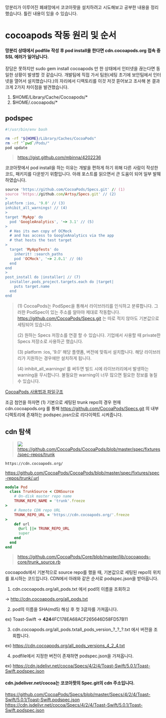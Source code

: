 망분리가 이루어진 폐쇄망에서 코코아팟을 설치하려고 시도해보고 공부한 내용을 정리했습니다.
틀린 내용이 있을 수 있습니다.

# cocoapods 작동 원리 및 순서
#### 망분리 상태에서 podfile 작성 후 pod install을 한다면 cdn.cocoapods.org 접속 중 SSL 에러가 일어납니다.
장담은 못하지만 sudo gem install cocoapods 만 한 상태에서 인터넷을 끊는다면 동일한 상황이 발생할 것 같습니다.
개발팀에 직접 가서 팀원(세팅 초기에 보안팀에서 인터넷을 열어서 설치했습니다.)의 자리에서 디렉토리를 이것 저것 뜯어보고 조사해 본 결과 크게 2가지 차이점을 발견했습니다.

1. $HOME/Library/Cache/Cocoapods/* 
2. $HOME/.cocoapods/*


## podspec

```bash
#!/usr/bin/env bash

rm -rf "${HOME}/Library/Caches/CocoaPods"
rm -rf "`pwd`/Pods/"
pod update
```

>https://gist.github.com/mbinna/4202236

코코아팟에서 pod install을 하는 이유는 개발을 편하게 하기 위해 다른 사람이 작성한 코드, 패키지를 다운받기 위함입니다. 아래 포스트를 읽으면서 큰 도움이 되어 일부 발췌하였습니다.

>
```rb
source 'https://github.com/CocoaPods/Specs.git' // (1)
source 'https://github.com/Artsy/Specs.git' // (2)
>
platform :ios, '9.0' // (3)
inhibit_all_warnings! // (4)
>
target 'MyApp' do
  pod 'GoogleAnalytics', '~> 3.1' // (5)
>
  # Has its own copy of OCMock
  # and has access to GoogleAnalytics via the app
  # that hosts the test target
>
  target 'MyAppTests' do
    inherit! :search_paths
    pod 'OCMock', '~> 2.0.1' // (6)
  end
end
>
post_install do |installer| // (7)
  installer.pods_project.targets.each do |target|
    puts target.name
  end
end
```
>(1) CocoaPods는 PodSpec을 통해서 라이브러리를 인식하고 분류합니다. 그러한 PodSpec이 있는 주소를 알아야 제대로 작동합니다. https://github.com/CocoaPods/Specs.git 는 따로 적지 않아도 기본값으로 세팅되어 있습니다.
>
>(2) 원하는 Specs 저장소를 연결 할 수 있습니다. 기업에서 사용할 때 private한 Specs 저장소로 사용하곤 했습니다.
>
>(3) platform :ios, '9.0' 해당 플랫폼, 버전에 맞춰서 설치합니다. 해당 라이브러리가 지원하는 경우에만 설치하게 됩니다.
>
>(4) inhibit_all_warnings! 를 써두면 빌드 시에 라이브러리에서 발생하는 warning을 무시합니다. 불필요한 warning이 너무 많으면 필요한 정보를 놓칠 수 있습니다.
>
 [CocoaPods 사용법과 파일구조](https://medium.com/@hongseongho/cocoapods-%EC%82%AC%EC%9A%A9%EB%B2%95%EA%B3%BC-%ED%8C%8C%EC%9D%BC%EA%B5%AC%EC%A1%B0-c0ea2ef362d6)

조금 첨언을 하자면 (1) 기본으로 세팅된 trunk repo의 경우 현재 cdn.cocoapods.org 를 통해 https://github.com/CocoaPods/Specs.git 의 내부 디렉토리에 존재하는 podspec.josn으로 리다이렉트 시켜줍니다. 

## cdn 탐색

>![](https://velog.velcdn.com/images/cyeongy/post/a9ad4bea-a786-4e0b-b49e-a9f304c9e96a/image.png)
https://github.com/CocoaPods/CocoaPods/blob/master/spec/fixtures/spec-repos/trunk
```
https://cdn.cocoapods.org/
```
https://github.com/CocoaPods/CocoaPods/blob/master/spec/fixtures/spec-repos/trunk/.url
>

>
```rb
module Pod
  class TrunkSource < CDNSource
    # On-disk master repo name
    TRUNK_REPO_NAME = 'trunk'.freeze
>
    # Remote CDN repo URL
    TRUNK_REPO_URL = 'https://cdn.cocoapods.org/'.freeze
>
    def url
      @url ||= TRUNK_REPO_URL
      super
    end
  end
end
```
> https://github.com/CocoaPods/Core/blob/master/lib/cocoapods-core/trunk_source.rb


cocoapods에서 기본적으로 source repo를 했을 때, 기본값으로 세팅된 repo의 위치를 표시하는 코드입니다. CDN에서 아래와 같은 순서로 podspec.json을 받아옵니다.

1. cdn.cocoapods.org/all_pods.txt 에서 pod의 이름을 조회하고

-> http://cdn.cocoapods.org/all_pods.txt

2. pod의 이름을 SHA(md5) 해싱 후 첫 3글자를 가져옵니다. 

ex) Toast-Swift -> **424**4FC178EA68ACF265646D58FD57B11

3. cdn.cocoapods.org/all_pods.txtall_pods_version\_?\_?\_?.txt 에서 버전을 조회합니다.

ex) https://cdn.cocoapods.org/all_pods_versions_4_2_4.txt

4. podfile에서 지정한 버전이 존재하면 podspec.json을 가져옵니다. 

ex) https://cdn.jsdelivr.net/cocoa/Specs/4/2/4/Toast-Swift/5.0.1/Toast-Swift.podspec.json

#### cdn.jsdeliver.net/cocoa는 코코아팟의 Spec.git의 cdn 주소입니다.

https://github.com/CocoaPods/Specs/blob/master/Specs/4/2/4/Toast-Swift/5.0.1/Toast-Swift.podspec.json 
https://cdn.jsdelivr.net/cocoa/Specs/4/2/4/Toast-Swift/5.0.1/Toast-Swift.podspec.json
